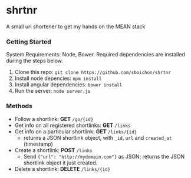# shrtnr
A small url shortener to get my hands on the MEAN stack


### Getting Started

System Requirements: Node, Bower. Required dependencies are installed during the steps below.

1. Clone this repo: `git clone https://github.com/sboichon/shrtnr`
2. Install node depencies: `npm install`
3. Install angular dependencies: `bower install`
5. Run the server: `node server.js`


### Methods

 * Follow a shortlink: **GET** `/go/{id}`
 * Get info on all registered shortlinks: **GET** `/links`
 * Get info on a particular shortlink: **GET** `/links/{id}`
   * returns a JSON shortlink object, with `_id`, `url` and `created_at` (timestamp)
 * Create a shortlink: **POST** `/links`
   * Send `{"url": "http://mydomain.com"}` as JSON; returns the JSON shortlink object it just created.
 * Delete a shortlink: **DELETE** `/links/{id}`
